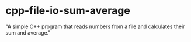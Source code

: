 # cpp-file-io-sum-average
"A simple C++ program that reads numbers from a file and calculates their sum and average."
